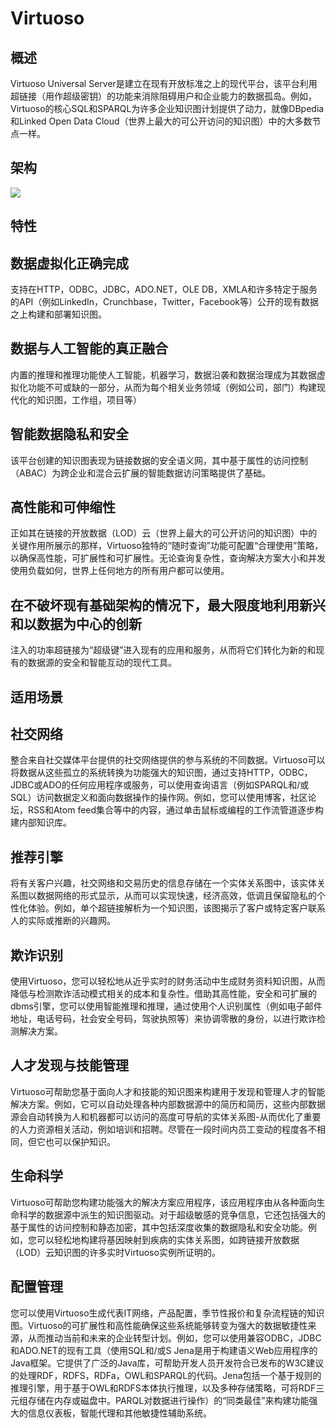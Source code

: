 # **Virtuoso**
## **概述**
Virtuoso Universal Server是建立在现有开放标准之上的现代平台，该平台利用超链接（用作超级密钥）的功能来消除阻碍用户和企业能力的数据孤岛。例如，Virtuoso的核心SQL和SPARQL为许多企业知识图计划提供了动力，就像DBpedia和Linked Open Data Cloud（世界上最大的可公开访问的知识图）中的大多数节点一样。
## **架构**
![](/docs/images/RDF/Aspose.Words.b5e9f564-1f76-428c-8bf1-0eb8d0ef2e86.003.png)
## **特性**
## **数据虚拟化正确完成**
支持在HTTP，ODBC，JDBC，ADO.NET，OLE DB，XMLA和许多特定于服务的API（例如LinkedIn，Crunchbase，Twitter，Facebook等）公开的现有数据之上构建和部署知识图。
## **数据与人工智能的真正融合**
内置的推理和推理功能使人工智能，机器学习，数据沿袭和数据治理成为其数据虚拟化功能不可或缺的一部分，从而为每个相关业务领域（例如公司，部门）构建现代化的知识图，工作组，项目等）
## **智能数据隐私和安全**
该平台创建的知识图表现为链接数据的安全语义网，其中基于属性的访问控制（ABAC）为跨企业和混合云扩展的智能数据访问策略提供了基础。
## **高性能和可伸缩性**
正如其在链接的开放数据（LOD）云（世界上最大的可公开访问的知识图）中的关键作用所展示的那样，Virtuoso独特的“随时查询”功能可配置“合理使用”策略，以确保高性能，可扩展性和可扩展性。无论查询复杂性，查询解决方案大小和并发使用负载如何，世界上任何地方的所有用户都可以使用。
## **在不破坏现有基础架构的情况下，最大限度地利用新兴和以数据为中心的创新**
注入的功率超链接为“超级键”进入现有的应用和服务，从而将它们转化为新的和现有的数据源的安全和智能互动的现代工具。
## **适用场景**
## **社交网络**
整合来自社交媒体平台提供的社交网络提供的参与系统的不同数据。Virtuoso可以将数据从这些孤立的系统转换为功能强大的知识图，通过支持HTTP，ODBC，JDBC或ADO的任何应用程序或服务，可以使用查询语言（例如SPARQL和/或SQL）访问数据定义和面向数据操作的操作网。例如，您可以使用博客，社区论坛，RSS和Atom feed集合等中的内容，通过单击鼠标或编程的工作流管道逐步构建内部知识库。
## **推荐引擎**
将有关客户兴趣，社交网络和交易历史的信息存储在一个实体关系图中，该实体关系图以数据网络的形式显示，从而可以实现快速，经济高效，低调且保留隐私的个性化体验。例如，单个超链接解析为一个知识图，该图揭示了客户或特定客户联系人的实际或推断的兴趣网。
## **欺诈识别**
使用Virtuoso，您可以轻松地从近乎实时的财务活动中生成财务资料知识图，从而降低与检测欺诈活动模式相关的成本和复杂性。借助其高性能，安全和可扩展的dbms引擎，您可以使用智能推理和推理，通过使用个人识别属性（例如电子邮件地址，电话号码，社会安全号码，驾驶执照等）来协调零散的身份，以进行欺诈检测解决方案。
## **人才发现与技能管理**
Virtuoso可帮助您基于面向人才和技能的知识图来构建用于发现和管理人才的智能解决方案。例如，它可以自动处理各种内部数据源中的简历和简历，这些内部数据源会自动转换为人和机器都可以访问的高度可导航的实体关系图-从而优化了重要的人力资源相关活动，例如培训和招聘。尽管在一段时间内员工变动的程度各不相同，但它也可以保护知识。
## **生命科学**
Virtuoso可帮助您构建功能强大的解决方案应用程序，该应用程序由从各种面向生命科学的数据源中派生的知识图驱动。对于超级敏感的竞争信息，它还包括强大的基于属性的访问控制和静态加密，其中包括深度收集的数据隐私和安全功能。例如，您可以轻松地构建将基因映射到疾病的实体关系图，如跨链接开放数据（LOD）云知识图的许多实时Virtuoso实例所证明的。
## **配置管理**
您可以使用Virtuoso生成代表IT网络，产品配置，季节性报价和复杂流程链的知识图。Virtuoso的可扩展性和高性能确保这些系统能够转变为强大的数据敏捷性来源，从而推动当前和未来的企业转型计划。例如，您可以使用兼容ODBC，JDBC和ADO.NET的现有工具（使用SQL和/或S Jena是用于构建语义Web应用程序的Java框架。它提供了广泛的Java库，可帮助开发人员开发符合已发布的W3C建议的处理RDF，RDFS，RDFa，OWL和SPARQL的代码。Jena包括一个基于规则的推理引擎，用于基于OWL和RDFS本体执行推理，以及多种存储策略，可将RDF三元组存储在内存或磁盘中。PARQL对数据进行操作）的“同类最佳”来构建功能强大的信息仪表板，智能代理和其他敏捷性辅助系统。